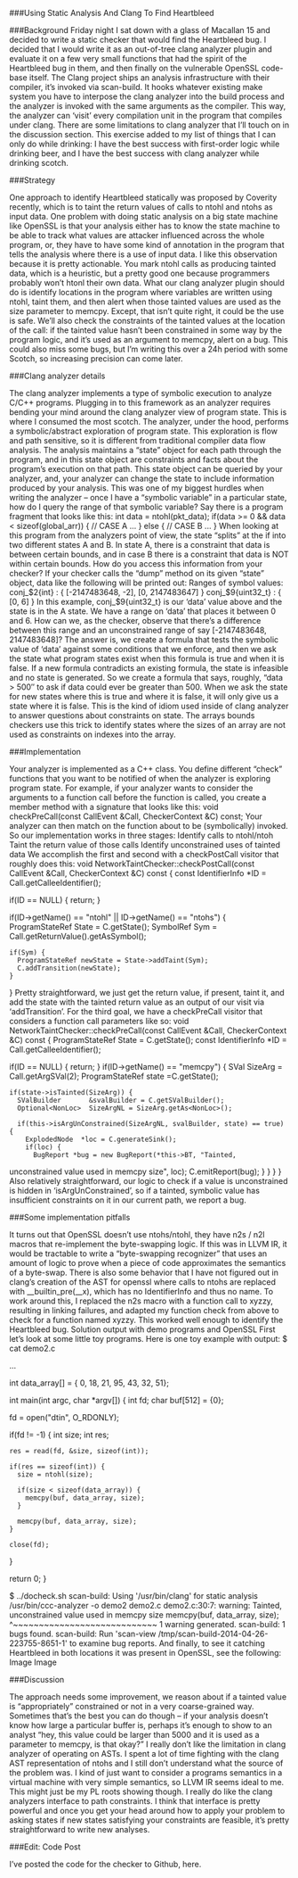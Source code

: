 ###Using Static Analysis And Clang To Find Heartbleed

###Background
Friday night I sat down with a glass of Macallan 15 and decided to write a static checker that would find the Heartbleed bug. I decided that I would write it as an out-of-tree clang analyzer plugin and evaluate it on a few very small functions that had the spirit of the Heartbleed bug in them, and then finally on the vulnerable OpenSSL code-base itself.
The Clang project ships an analysis infrastructure with their compiler, it’s invoked via scan-build. It hooks whatever existing make system you have to interpose the clang analyzer into the build process and the analyzer is invoked with the same arguments as the compiler. This way, the analyzer can ‘visit’ every compilation unit in the program that compiles under clang. There are some limitations to clang analyzer that I’ll touch on in the discussion section.
This exercise added to my list of things that I can only do while drinking: I have the best success with first-order logic while drinking beer, and I have the best success with clang analyzer while drinking scotch.

###Strategy

One approach to identify Heartbleed statically was proposed by Coverity recently, which is to taint the return values of calls to ntohl and ntohs as input data. One problem with doing static analysis on a big state machine like OpenSSL is that your analysis either has to know the state machine to be able to track what values are attacker influenced across the whole program, or, they have to have some kind of annotation in the program that tells the analysis where there is a use of input data.
I like this observation because it is pretty actionable. You mark ntohl calls as producing tainted data, which is a heuristic, but a pretty good one because programmers probably won’t htonl their own data.
What our clang analyzer plugin should do is identify locations in the program where variables are written using ntohl, taint them, and then alert when those tainted values are used as the size parameter to memcpy. Except, that isn’t quite right, it could be the use is safe. We’ll also check the constraints of the tainted values at the location of the call: if the tainted value hasn’t been constrained in some way by the program logic, and it’s used as an argument to memcpy, alert on a bug. This could also miss some bugs, but I’m writing this over a 24h period with some Scotch, so increasing precision can come later.

###Clang analyzer details

The clang analyzer implements a type of symbolic execution to analyze C/C++ programs. Plugging in to this framework as an analyzer requires bending your mind around the clang analyzer view of program state. This is where I consumed the most scotch.
The analyzer, under the hood, performs a symbolic/abstract exploration of program state. This exploration is flow and path sensitive, so it is different from traditional compiler data flow analysis. The analysis maintains a “state” object for each path through the program, and in this state object are constraints and facts about the program’s execution on that path. This state object can be queried by your analyzer, and, your analyzer can change the state to include information produced by your analysis.
This was one of my biggest hurdles when writing the analyzer – once I have a “symbolic variable” in a particular state, how do I query the range of that symbolic variable? Say there is a program fragment that looks like this:
int data = ntohl(pkt_data);
if(data >= 0 && data < sizeof(global_arr)) {
 // CASE A
...
} else {
 // CASE B
 ...
}
When looking at this program from the analyzers point of view, the state “splits” at the if into two different states A and B. In state A, there is a constraint that data is between certain bounds, and in case B there is a constraint that data is NOT within certain bounds. How do you access this information from your checker?
If your checker calls the “dump” method on its given “state” object, data like the following will be printed out:
Ranges of symbol values:
 conj_$2{int} : { [-2147483648, -2], [0, 2147483647] }
 conj_$9{uint32_t} : { [0, 6] }
In this example, conj_$9{uint32_t} is our ‘data’ value above and the state is in the A state. We have a range on ‘data’ that places it between 0 and 6. How can we, as the checker, observe that there’s a difference between this range and an unconstrained range of say [-2147483648, 2147483648]?
The answer is, we create a formula that tests the symbolic value of ‘data’ against some conditions that we enforce, and then we ask the state what program states exist when this formula is true and when it is false. If a new formula contradicts an existing formula, the state is infeasible and no state is generated. So we create a formula that says, roughly, “data > 500″ to ask if data could ever be greater than 500. When we ask the state for new states where this is true and where it is false, it will only give us a state where it is false.
This is the kind of idiom used inside of clang analyzer to answer questions about constraints on state. The arrays bounds checkers use this trick to identify states where the sizes of an array are not used as constraints on indexes into the array.

###Implementation

Your analyzer is implemented as a C++ class. You define different “check” functions that you want to be notified of when the analyzer is exploring program state. For example, if your analyzer wants to consider the arguments to a function call before the function is called, you create a member method with a signature that looks like this:
void checkPreCall(const CallEvent &Call, CheckerContext &C) const;
Your analyzer can then match on the function about to be (symbolically) invoked. So our implementation works in three stages:
Identify calls to ntohl/ntoh
Taint the return value of those calls
Identify unconstrained uses of tainted data
We accomplish the first and second with a checkPostCall visitor that roughly does this:
void NetworkTaintChecker::checkPostCall(const CallEvent &Call,
CheckerContext &C) const {
  const IdentifierInfo *ID = Call.getCalleeIdentifier();

  if(ID == NULL) {
    return;
  }

  if(ID->getName() == "ntohl" || ID->getName() == "ntohs") {
    ProgramStateRef State = C.getState();
    SymbolRef         Sym = Call.getReturnValue().getAsSymbol();

    if(Sym) {
      ProgramStateRef newState = State->addTaint(Sym);
      C.addTransition(newState);
    }
  }
Pretty straightforward, we just get the return value, if present, taint it, and add the state with the tainted return value as an output of our visit via ‘addTransition’.
For the third goal, we have a checkPreCall visitor that considers a function call parameters like so:
void NetworkTaintChecker::checkPreCall(const CallEvent &Call,
CheckerContext &C) const {
  ProgramStateRef State = C.getState();
  const IdentifierInfo *ID = Call.getCalleeIdentifier();

  if(ID == NULL) {
    return;
  }
  if(ID->getName() == "memcpy") {
    SVal            SizeArg = Call.getArgSVal(2);
    ProgramStateRef state =C.getState();

    if(state->isTainted(SizeArg)) {
      SValBuilder       &svalBuilder = C.getSValBuilder();
      Optional<NonLoc>  SizeArgNL = SizeArg.getAs<NonLoc>();

      if(this->isArgUnConstrained(SizeArgNL, svalBuilder, state) == true) {
        ExplodedNode  *loc = C.generateSink();
        if(loc) {
          BugReport *bug = new BugReport(*this->BT, "Tainted,
unconstrained value used in memcpy size", loc);
          C.emitReport(bug);
        }
      }
    }
  }
Also relatively straightforward, our logic to check if a value is unconstrained is hidden in ‘isArgUnConstrained’, so if a tainted, symbolic value has insufficient constraints on it in our current path, we report a bug.

###Some implementation pitfalls

It turns out that OpenSSL doesn’t use ntohs/ntohl, they have n2s / n2l macros that re-implement the byte-swapping logic. If this was in LLVM IR, it would be tractable to write a “byte-swapping recognizer” that uses an amount of logic to prove when a piece of code approximates the semantics of a byte-swap.
There is also some behavior that I have not figured out in clang’s creation of the AST for openssl where calls to ntohs are replaced with __builtin_pre(__x), which has no IdentifierInfo and thus no name. To work around this, I replaced the n2s macro with a function call to xyzzy, resulting in linking failures, and adapted my function check from above to check for a function named xyzzy. This worked well enough to identify the Heartbleed bug.
Solution output with demo programs and OpenSSL
First let’s look at some little toy programs. Here is one toy example with output:
$ cat demo2.c

...

int data_array[] = { 0, 18, 21, 95, 43, 32, 51};

int main(int argc, char *argv[]) {
  int   fd;
  char  buf[512] = {0};

  fd = open("dtin", O_RDONLY);

  if(fd != -1) {
    int size;
    int res;

    res = read(fd, &size, sizeof(int));

    if(res == sizeof(int)) {
      size = ntohl(size);

      if(size < sizeof(data_array)) {
        memcpy(buf, data_array, size);
      }

      memcpy(buf, data_array, size);
    }

    close(fd);
  }

  return 0;
}

$ ../docheck.sh
scan-build: Using '/usr/bin/clang' for static analysis
/usr/bin/ccc-analyzer -o demo2 demo2.c
demo2.c:30:7: warning: Tainted, unconstrained value used in memcpy size
      memcpy(buf, data_array, size);
      ^~~~~~~~~~~~~~~~~~~~~~~~~~~~~
1 warning generated.
scan-build: 1 bugs found.
scan-build: Run 'scan-view /tmp/scan-build-2014-04-26-223755-8651-1' to
examine bug reports.
And finally, to see it catching Heartbleed in both locations it was present in OpenSSL, see the following:
Image
Image

###Discussion

The approach needs some improvement, we reason about if a tainted value is “appropriately” constrained or not in a very coarse-grained way. Sometimes that’s the best you can do though – if your analysis doesn’t know how large a particular buffer is, perhaps it’s enough to show to an analyst “hey, this value could be larger than 5000 and it is used as a parameter to memcpy, is that okay?”
I really don’t like the limitation in clang analyzer of operating on ASTs. I spent a lot of time fighting with the clang AST representation of ntohs and I still don’t understand what the source of the problem was. I kind of just want to consider a programs semantics in a virtual machine with very simple semantics, so LLVM IR seems ideal to me. This might just be my PL roots showing though.
I really do like the clang analyzers interface to path constraints. I think that interface is pretty powerful and once you get your head around how to apply your problem to asking states if new states satisfying your constraints are feasible, it’s pretty straightforward to write new analyses.

###Edit: Code Post

I’ve posted the code for the checker to Github, here.